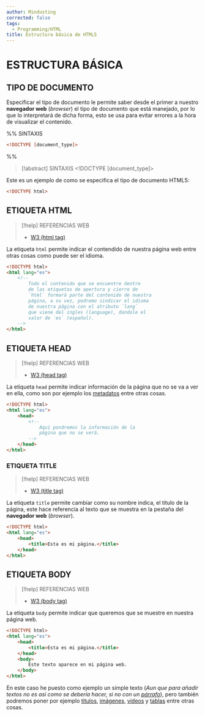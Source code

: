```yaml
---
author: Mindusting
corrected: false
tags:
  - Programming/HTML
title: Estructura básica de HTML5
---
```


# ESTRUCTURA BÁSICA

## TIPO DE DOCUMENTO

Especificar el tipo de documento le permite saber desde el primer a nuestro **navegador web** (*browser*) el tipo de documento que está manejado, por lo que lo interpretará de dicha forma, esto se usa para evitar errores a la hora de visualizar el contenido.

%%
SINTAXIS

```html
<!DOCTYPE [document_type]>
```
%%

>[!abstract] SINTAXIS
>\<!<span class="key-word-color">DOCTYPE</span> <span class="italic variable-color">[document_type]</span>\>

Este es un ejemplo de como se especifica el tipo de documento HTML5:

```html
<!DOCTYPE html>
```

## ETIQUETA HTML

> [!help] REFERENCIAS WEB
> - [W3 (html tag)](https://www.w3schools.com/tags/tag_html.asp)

La etiqueta `html` permite indicar el contendido de nuestra página web entre otras cosas como puede ser el idioma.

```html
<!DOCTYPE html>
<html lang="es">
    <!--
        Todo el contenido que se encuentre dentro
        de las etiquetas de apertura y cierre de
        `html` formará parte del contenido de nuestra
        página, a su vez, podremo sindicar el idioma
        de nuestra página con el atributo `lang`
        que viene del ingles (language), dandole el
        valor de `es` (español). 
    -->
</html>
```

## ETIQUETA HEAD

> [!help] REFERENCIAS WEB
> - [W3 (head tag)](https://www.w3schools.com/tags/tag_head.asp)

La etiqueta `head` permite indicar información de la página que no se va a ver en ella, como son por ejemplo los [metadatos](html_meta.md) entre otras cosas.

```html
<!DOCTYPE html>
<html lang="es">
    <head>
        <!--
            Aquí pondremos la información de la
            página que no se verá.
        -->
    </head>
</html>
```

### ETIQUETA TITLE

> [!help] REFERENCIAS WEB
> - [W3 (title tag)](https://www.w3schools.com/tags/tag_title.asp)

La etiqueta `title` permite cambiar como su nombre indica, el título de la página, este hace referencia al texto que se muestra en la pestaña del **navegador web** (*browser*).

```html
<!DOCTYPE html>
<html lang="es">
    <head>
        <title>Esta es mi página.</title>
    </head>
</html>
```

## ETIQUETA BODY

> [!help] REFERENCIAS WEB
> - [W3 (body tag)](https://www.w3schools.com/tags/tag_body.asp)

La etiqueta `body` permite indicar que queremos que se muestre en nuestra página web.


```html
<!DOCTYPE html>
<html lang="es">
    <head>
        <title>Esta es mi página.</title>
    </head>
    <body>
        Este texto aparece en mi página web.
    </body>
</html>
```

En este caso he puesto como ejemplo un simple texto (*Aun que para añadir textos no es así como se debería hacer, si no con un [párrafo](html_text_format.md)*), pero también podremos poner por ejemplo [títulos](html_headers.md), [imágenes](html_img.md), [vídeos](html_videos.md) y [tablas](html_tables.md) entre otras cosas.
